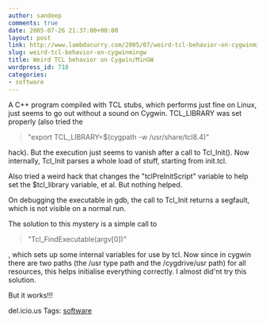 ```yaml
---
author: sandeep
comments: true
date: 2005-07-26 21:37:00+00:00
layout: post
link: http://www.lambdacurry.com/2005/07/weird-tcl-behavior-on-cygwinmingw/
slug: weird-tcl-behavior-on-cygwinmingw
title: Weird TCL behavior on Cygwin/MinGW
wordpress_id: 718
categories:
- software
---
```


A C++ program compiled with TCL stubs, which performs just fine on Linux, just seems to go out without a sound on Cygwin. TCL_LIBRARY was set properly (also tried the  



<blockquote>"export TCL_LIBRARY=$(cygpath -w /usr/share/tcl8.4)"</blockquote>




hack). But the execution just seems to vanish after a call to Tcl_Init(). Now internally, Tcl_Init parses a whole load of stuff, starting from init.tcl.  

Also tried a weird hack that changes the "tclPreInitScript" variable to help set the $tcl_library variable, et al. But nothing helped.  

On debugging the executable in gdb, the call to Tcl_Init returns a segfault, which is not visible on a normal run.  

The solution to this mystery is a simple call to  



<blockquote>"Tcl_FindExecutable(argv[0])"</blockquote>




, which sets up some internal variables for use by tcl. Now since in cygwin there are two paths (the /usr type path and the /cygdrive/usr path) for all resources, this helps initialise everything correctly. I almost did'nt try this solution.  

But it works!!!




del.icio.us Tags:   [software](http://del.icio.us/sss8ue/software)




